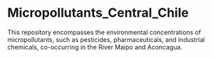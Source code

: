 # Micropollutants_Central_Chile
This repository encompasses the environmental concentrations of micropollutants, such as pesticides, pharmaceuticals, and industrial chemicals, co-occurring in the River Maipo and Aconcagua.
